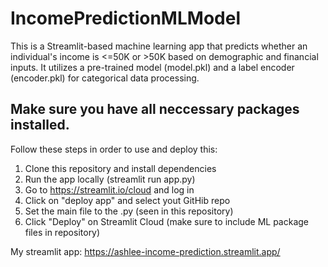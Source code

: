 # IncomePredictionMLModel

This is a Streamlit-based machine learning app that predicts whether an individual's income is <=50K or >50K based on demographic and financial inputs. It utilizes a pre-trained model (model.pkl) and a label encoder (encoder.pkl) for categorical data processing.

## Make sure you have all neccessary packages installed.

Follow these steps in order to use and deploy this:
 1) Clone this repository and install dependencies
 2) Run the app locally (streamlit run app.py)
 3) Go to https://streamlit.io/cloud and log in
 4) Click on "deploy app" and select yout GitHib repo
 5) Set the main file to the .py (seen in this repository)
 6) Click "Deploy" on Streamlit Cloud (make sure to include ML package files in repository)


My streamlit app: https://ashlee-income-prediction.streamlit.app/

